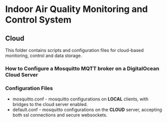 # Indoor Air Quality Monitoring and Control System
## Cloud
This folder contains scripts and configuration files for cloud-based monitoring, control and data storage.
### How to Configure a Mosquitto MQTT broker on a DigitalOcean Cloud Server 

### Configuration Files
* mosquitto.conf - mosquitto configurations on **LOCAL** clients, with bridges to the cloud server enabled.
* default.conf - mosquitto configurations on the **CLOUD** server, accepting both ssl connections and secure websockets.  
